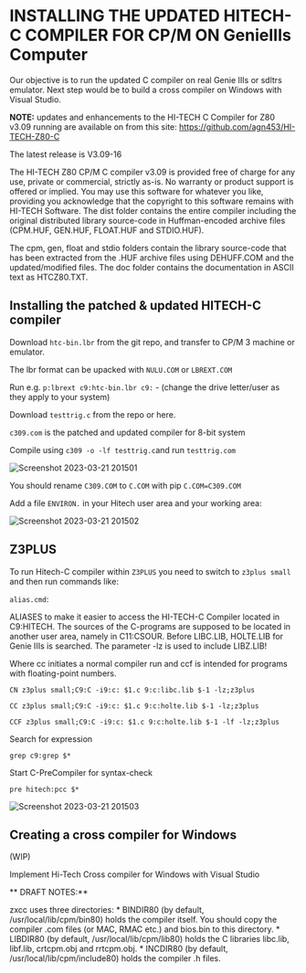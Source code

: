 # INSTALLING THE UPDATED HITECH-C COMPILER FOR CP/M ON GenieIIIs Computer

Our objective is to run the updated C compiler on real Genie IIIs or sdltrs emulator. Next step would be to build a cross compiler on Windows with Visual Studio.

**NOTE:**  updates and enhancements to the HI-TECH C Compiler for Z80 v3.09 running are available on from this site:
<https://github.com/agn453/HI-TECH-Z80-C>

The latest release is V3.09-16

The HI-TECH Z80 CP/M C compiler v3.09 is provided free of charge for any use, private or commercial, strictly as-is. No warranty or product support is offered or implied. You may use this software for whatever you like, providing you acknowledge that the copyright to this software remains with HI-TECH Software.
The dist folder contains the entire compiler including the original distributed library source-code in Huffman-encoded archive files (CPM.HUF, GEN.HUF, FLOAT.HUF and STDIO.HUF).

The cpm, gen, float and stdio folders contain the library source-code that has been extracted from the .HUF archive files using DEHUFF.COM and the updated/modified files. The doc folder contains the documentation in ASCII text as HTCZ80.TXT.

## Installing the patched & updated HITECH-C compiler

Download `htc-bin.lbr` from the git repo, and transfer to CP/M 3 machine or emulator.

The lbr format can be upacked with `NULU.COM` or `LBREXT.COM`

Run e.g. `p:lbrext c9:htc-bin.lbr c9:` - (change the drive letter/user as they apply to your system)

Download `testtrig.c` from the repo or here.

`c309.com` is the patched and updated compiler for 8-bit system

Compile using `c309 -o -lf testtrig.c`and run `testtrig.com`

![Screenshot 2023-03-21 201501](https://user-images.githubusercontent.com/55332675/226792943-b155e17f-1d28-4ed8-b40a-50a34d8d68ac.jpg)

You should rename `C309.COM` to `C.COM` with pip `C.COM=C309.COM`

Add a file `ENVIRON.` in your Hitech user area and your working area:

![Screenshot 2023-03-21 201502](https://user-images.githubusercontent.com/55332675/226793998-eac932a1-6a7e-47b3-a807-ea05b31090a8.jpg)

## Z3PLUS

To run Hitech-C compiler within `Z3PLUS` you need to switch to `z3plus small` and then run commands like:

`alias.cmd`:

ALIASES to make it easier to access the HI-TECH-C Compiler located in C9:HITECH. The sources of the C-programs are supposed to be located in another user area, namely in C11:CSOUR. Before LIBC.LIB, HOLTE.LIB for Genie IIIs is searched. The parameter -lz is used to include LIBZ.LIB!

Where cc initiates a normal compiler run and ccf is intended for programs with floating-point numbers.

```console
CN z3plus small;C9:C -i9:c: $1.c 9:c:libc.lib $-1 -lz;z3plus

CC z3plus small;C9:C -i9:c: $1.c 9:c:holte.lib $-1 -lz;z3plus

CCF z3plus small;C9:C -i9:c: $1.c 9:c:holte.lib $-1 -lf -lz;z3plus
```

Search for expression

``` console
grep c9:grep $*
```

Start C-PreCompiler for syntax-check

```console
pre hitech:pcc $*
```

![Screenshot 2023-03-21 201503](https://user-images.githubusercontent.com/55332675/226808221-ece5623b-1156-44f2-9960-690e50548c31.jpg)

## Creating a cross compiler for Windows

(WIP)

Implement Hi-Tech Cross compiler for Windows with Visual Studio

** DRAFT NOTES:** 

zxcc uses three directories:
     * BINDIR80 (by default, /usr/local/lib/cpm/bin80) holds the compiler
       itself. You should copy the compiler .com files (or MAC, RMAC etc.)
       and bios.bin to this directory.
     * LIBDIR80 (by default, /usr/local/lib/cpm/lib80) holds the C
       libraries libc.lib, libf.lib, crtcpm.obj and rrtcpm.obj.
     * INCDIR80 (by default, /usr/local/lib/cpm/include80) holds the
       compiler .h files.
